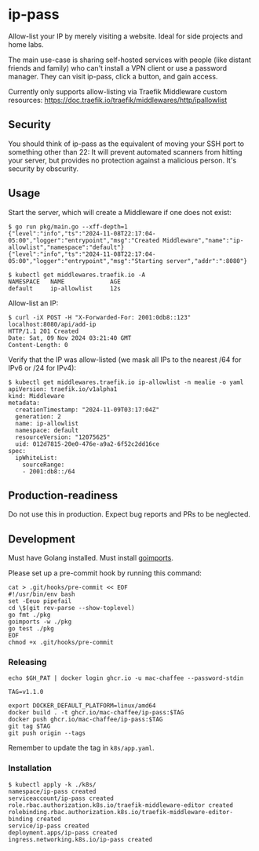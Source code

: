# ip-pass

Allow-list your IP by merely visiting a website. Ideal for side projects and home labs.

The main use-case is sharing self-hosted services with people (like distant friends and family) who can't install a VPN client or use a password manager. They can visit ip-pass, click a button, and gain access.

Currently only supports allow-listing via Traefik Middleware custom resources: <https://doc.traefik.io/traefik/middlewares/http/ipallowlist>

## Security

You should think of ip-pass as the equivalent of moving your SSH port to something other than 22: It will prevent automated scanners from hitting your server, but provides no protection against a malicious person. It's security by obscurity.

## Usage

Start the server, which will create a Middleware if one does not exist:
```
$ go run pkg/main.go --xff-depth=1
{"level":"info","ts":"2024-11-08T22:17:04-05:00","logger":"entrypoint","msg":"Created Middleware","name":"ip-allowlist","namespace":"default"}
{"level":"info","ts":"2024-11-08T22:17:04-05:00","logger":"entrypoint","msg":"Starting server","addr":":8080"}
```
```
$ kubectl get middlewares.traefik.io -A
NAMESPACE   NAME             AGE
default     ip-allowlist     12s
```

Allow-list an IP:

```
$ curl -iX POST -H "X-Forwarded-For: 2001:0db8::123" localhost:8080/api/add-ip
HTTP/1.1 201 Created
Date: Sat, 09 Nov 2024 03:21:40 GMT
Content-Length: 0
```

Verify that the IP was allow-listed (we mask all IPs to the nearest /64 for IPv6 or /24 for IPv4):

```
$ kubectl get middlewares.traefik.io ip-allowlist -n mealie -o yaml
apiVersion: traefik.io/v1alpha1
kind: Middleware
metadata:
  creationTimestamp: "2024-11-09T03:17:04Z"
  generation: 2
  name: ip-allowlist
  namespace: default
  resourceVersion: "12075625"
  uid: 012d7815-20e0-476e-a9a2-6f52c2dd16ce
spec:
  ipWhiteList:
    sourceRange:
    - 2001:db8::/64
```

## Production-readiness

Do not use this in production. Expect bug reports and PRs to be neglected.

## Development

Must have Golang installed. Must install [goimports](https://pkg.go.dev/golang.org/x/tools/cmd/goimports).

Please set up a pre-commit hook by running this command:

```
cat > .git/hooks/pre-commit << EOF
#!/usr/bin/env bash
set -Eeuo pipefail
cd \$(git rev-parse --show-toplevel)
go fmt ./pkg
goimports -w ./pkg
go test ./pkg
EOF
chmod +x .git/hooks/pre-commit
```

### Releasing

```
echo $GH_PAT | docker login ghcr.io -u mac-chaffee --password-stdin

TAG=v1.1.0

export DOCKER_DEFAULT_PLATFORM=linux/amd64
docker build . -t ghcr.io/mac-chaffee/ip-pass:$TAG
docker push ghcr.io/mac-chaffee/ip-pass:$TAG
git tag $TAG
git push origin --tags
```

Remember to update the tag in `k8s/app.yaml`.

### Installation

```
$ kubectl apply -k ./k8s/
namespace/ip-pass created
serviceaccount/ip-pass created
role.rbac.authorization.k8s.io/traefik-middleware-editor created
rolebinding.rbac.authorization.k8s.io/traefik-middleware-editor-binding created
service/ip-pass created
deployment.apps/ip-pass created
ingress.networking.k8s.io/ip-pass created
```
